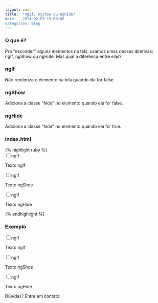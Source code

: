```yaml
---
layout: post
title:  "ngIf, ngShow ou ngHide?
date:   2014-02-09 13:00:00
categories: Blog
---
```


<h3>O que é?</h3>
Pra "esconder" alguns elementos na tela, usamos umas desses diretivas: ngIf, ngShow ou ngHide. Mas qual a diferênça entre elas?

<h3>ngIf</h3>
Não renderiza o elemento na tela quando ela for false.

<h3>ngShow</h3>
Adiciona a classe "hide" no elemento quando ela for false.

<h3>ngHide</h3>
Adiciona a classe "hide" no elemento quando ela for true.


<h3>index.html</h3>
{% highlight ruby %}
<html ng-app="myApp">
   <head>
      <script src="angularJs.js"></script>
      <script src="app.js"></script>
   </head>
   <body ng-controller="myController">         
      <div ng-controller="MyController">    
        <input type="checkbox" ng-model="modelif">ngIf
        <p ng-if="modelif">Texto ngIf</p>
        <input type="checkbox" ng-model="modelshow">ngIf
        <p ng-if="modelshow">Texto ngShoe</p>
        <input type="checkbox" ng-model="modelhide">ngIf
        <p ng-if="modelhide">Texto ngHide</p>
      </div>
   </body>
</html>
{% endhighlight %}

<h3>Exemplo</h3> 

<script src="/js/angular.min.js"></script>      
<script src="/js/app-ng-currency.js"></script>      
<div ng-app="myapp"> 
  <div ng-controller="MyController">    
    <input type="checkbox" ng-model="modelif">ngIf
    <p ng-if="modelif">Texto ngIf</p>
    <input type="checkbox" ng-model="modelshow">ngIf
    <p ng-if="modelshow">Texto ngShoe</p>
    <input type="checkbox" ng-model="modelhide">ngIf
    <p ng-if="modelhide">Texto ngHide</p>
  </div>
</div>

Dúvidas? Entre em contato!
